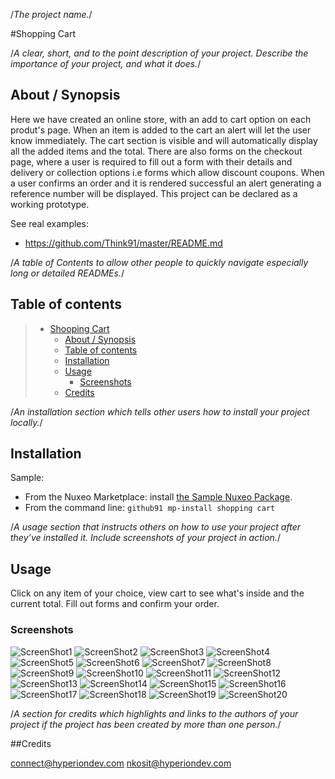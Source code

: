
/*The project name.*/

#Shopping Cart



/*A clear, short, and to the point description of your project. Describe
the importance of your project, and what it does.*/

## About / Synopsis

Here we have created an online store, with an add to cart option on each produt's page. When an item is added to the cart an alert will let the user know immediately. The cart section is visible and will automatically display all the added items and the total. There are also forms on the checkout page, where a user is required to fill out a form with their details and delivery or collection options i.e  forms which allow discount coupons. When a user confirms an order and it is rendered successful an alert generating a reference number will be displayed. This project can be declared as a working prototype.

See real examples:

* <https://github.com/Think91/master/README.md>


/*A table of Contents to allow other people to quickly navigate
especially long or detailed READMEs.*/

## Table of contents

> * [Shooping Cart](#title--repository-name)
>   * [About / Synopsis](#about--synopsis)
>   * [Table of contents](#table-of-contents)
>   * [Installation](#installation)
>   * [Usage](#usage)
>     * [Screenshots](#screenshots)
>	* [Credits](#credits)



/*An installation section which tells other users how to install your
project locally.*/


## Installation

Sample:

* From the Nuxeo Marketplace: install [the Sample Nuxeo Package](https://github91.com/repository/package/shopping_cart).
* From the command line: `github91 mp-install shopping cart`


/*A usage section that instructs others on how to use your project after
they’ve installed it. Include screenshots of your project in action.*/

## Usage

Click on any item of your choice, view cart to see what's inside and the current total. Fill out forms and confirm your order.

### Screenshots
![ScreenShot1](/ScreenShots/ScreenShot1.png)
![ScreenShot2](/ScreenShots/ScreenShot2.png)
![ScreenShot3](/ScreenShots/ScreenShot3.png)
![ScreenShot4](/ScreenShots/ScreenShot4.png)
![ScreenShot5](/ScreenShots/ScreenShot5.png)
![ScreenShot6](/ScreenShots/ScreenShot6.png)
![ScreenShot7](/ScreenShots/ScreenShot7.png)
![ScreenShot8](/ScreenShots/ScreenShot8.png)
![ScreenShot9](/ScreenShots/ScreenShot9.png)
![ScreenShot10](/ScreenShots/ScreenShot10.png)
![ScreenShot11](/ScreenShots/ScreenShot11.png)
![ScreenShot12](/ScreenShots/ScreenShot12.png)
![ScreenShot13](/ScreenShots/ScreenSho13t.png)
![ScreenShot14](/ScreenShots/ScreenShot14.png)
![ScreenShot15](/ScreenShots/ScreenShot15.png)
![ScreenShot16](/ScreenShots/ScreenShot16.png)
![ScreenShot17](/ScreenShots/ScreenShot17.png)
![ScreenShot18](/ScreenShots/ScreenShot18.png)
![ScreenShot19](/ScreenShots/ScreenShot19.png)
![ScreenShot20](/ScreenShots/ScreenShot20.png)

/*A section for credits which highlights and links to the authors of your
project if the project has been created by more than one person.*/

##Credits

connect@hyperiondev.com
nkosit@hyperiondev.com
